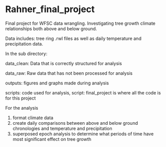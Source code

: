 # Rahner_final_project

Final project for WFSC data wrangling. Investigating tree growth climate relationships both above and below ground.

Data includes: tree ring .rwl files as well as daily temperature and precipitation data.

In the sub directory:

data_clean: Data that is correctly structured for analysis

data_raw: Raw data that has not been processed for analysis

outputs: figures and graphs made during analysis

scripts: code used for analysis, script: final_project is where all the code is for this project

For the analysis

1.  format climate data
2.  create daily comparisons between above and below ground chronologies and temperature and precipitation
3.  superposed epoch analysis to determine what periods of time have most significant effect on tree growth
